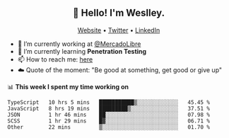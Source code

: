 <h2 align="center">👋 Hello! I'm Weslley.</h2>
<p align="center">
  <a href="http://weslleyneri.com.br">Website</a> •
  <a href="https://twitter.com/Weslley_Neri">Twitter</a> •
  <a href="https://www.linkedin.com/in/weslley-neri-3658908b">LinkedIn</a>
</p>


- 🔭 I’m currently working at [@MercadoLibre](https://github.com/mercadolibre)
- 🌱 I’m currently learning **Penetration Testing**
- 📫 How to reach me: [here](mailto:weslley39@gmail.com)
- ☁️ Quote of the moment: "Be good at something, get good or give up"

📊 **This week I spent my time working on**
<!--START_SECTION:waka-->
```text
TypeScript   10 hrs 5 mins   ███████████▒░░░░░░░░░░░░░   45.45 % 
JavaScript   8 hrs 19 mins   █████████▒░░░░░░░░░░░░░░░   37.51 % 
JSON         1 hr 46 mins    ██░░░░░░░░░░░░░░░░░░░░░░░   07.98 % 
SCSS         1 hr 29 mins    █▓░░░░░░░░░░░░░░░░░░░░░░░   06.71 % 
Other        22 mins         ▒░░░░░░░░░░░░░░░░░░░░░░░░   01.70 % 
```
<!--END_SECTION:waka-->

<!-- Inspired by https://github.com/gruselhaus/gruselhaus -->